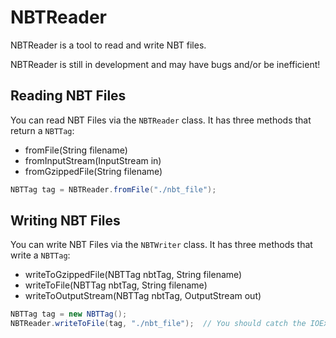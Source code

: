 # NBTReader
NBTReader is a tool to read and write NBT files.

NBTReader is still in development and may have bugs and/or be inefficient!

## Reading NBT Files

You can read NBT Files via the `NBTReader` class. It has three methods that return a `NBTTag`:
* fromFile(String filename)
* fromInputStream(InputStream in)
* fromGzippedFile(String filename)

```java
NBTTag tag = NBTReader.fromFile("./nbt_file");
```

## Writing NBT Files

You can write NBT Files via the `NBTWriter` class. It has three methods that write a `NBTTag`:
* writeToGzippedFile(NBTTag nbtTag, String filename)
* writeToFile(NBTTag nbtTag, String filename)
* writeToOutputStream(NBTTag nbtTag, OutputStream out)

```java
NBTTag tag = new NBTTag();
NBTReader.writeToFile(tag, "./nbt_file");  // You should catch the IOException!
```
